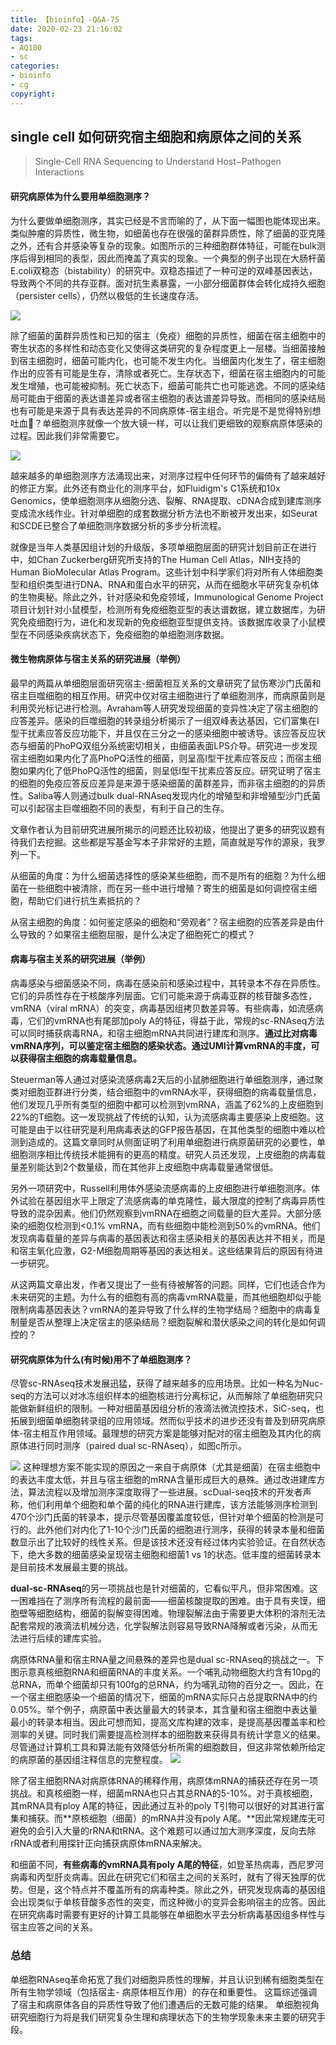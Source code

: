```yaml
---
title: 【bioinfo】-Q&A-75
date: 2020-02-23 21:16:02
tags:
- AQ100
- sc
categories:
- bioinfo
- cg
copyright:
---
```

## single cell 如何研究宿主细胞和病原体之间的关系
>Single-Cell RNA Sequencing to Understand Host−Pathogen Interactions

#### 研究病原体为什么要用单细胞测序？
为什么要做单细胞测序，其实已经是不言而喻的了，从下面一幅图也能体现出来。类似肿瘤的异质性，微生物，如细菌也存在很强的菌群异质性，除了细菌的亚克隆之外，还有合并感染等复杂的现象。如图所示的三种细胞群体特征，可能在bulk测序后得到相同的表型，因此而掩盖了真实的现象。一个典型的例子出现在大肠杆菌E.coli双稳态（bistability）的研究中。双稳态描述了一种可逆的双峰基因表达，导致两个不同的共存亚群。面对抗生素暴露，一小部分细菌群体会转化成持久细胞（persister cells），仍然以极低的生长速度存活。

![](1.webp)

除了细菌的菌群异质性和已知的宿主（免疫）细胞的异质性，细菌在宿主细胞中的寄生状态的多样性和动态变化又使得这类研究的复杂程度更上一层楼。当细菌接触到宿主细胞时，细菌可能内化，也可能不发生内化。当细菌内化发生了，宿主细胞作出的应答有可能是生存，清除或者死亡。生存状态下，细菌在宿主细胞内的可能发生增殖，也可能被抑制。死亡状态下，细菌可能共亡也可能逃逸。不同的感染结局可能由于细菌的表达谱差异或者宿主细胞的表达谱差异导致。而相同的感染结局也有可能是来源于具有表达差异的不同病原体-宿主组合。听完是不是觉得特别想吐血🤮？单细胞测序就像一个放大镜一样，可以让我们更细致的观察病原体感染的过程。因此我们非常需要它。

![](2.webp)

越来越多的单细胞测序方法涌现出来，对测序过程中任何环节的偏倚有了越来越好的修正方案。此外还有商业化的测序平台，如Fluidigm's C1系统和10x Genomics，使单细胞测序从细胞分选、裂解、RNA提取、cDNA合成到建库测序变成流水线作业。针对单细胞的成套数据分析方法也不断被开发出来，如Seurat和SCDE已整合了单细胞测序数据分析的多步分析流程。

就像是当年人类基因组计划的升级版，多项单细胞层面的研究计划目前正在进行中，如Chan Zuckerberg研究所支持的The Human Cell Atlas，NIH支持的Human BioMolecular Atlas Program。这些计划中科学家们将对所有人体细胞类型和组织类型进行DNA、RNA和蛋白水平的研究，从而在细胞水平研究复杂机体的生物奥秘。除此之外，针对感染和免疫领域，Immunological Genome Project项目计划针对小鼠模型，检测所有免疫细胞亚型的表达谱数据，建立数据库，为研究免疫细胞行为，进化和发现新的免疫细胞亚型提供支持。该数据库收录了小鼠模型在不同感染疾病状态下，免疫细胞的单细胞测序数据。

#### 微生物病原体与宿主关系的研究进展（举例）
最早的两篇从单细胞层面研究宿主-细菌相互关系的文章研究了鼠伤寒沙门氏菌和宿主巨噬细胞的相互作用。研究中仅对宿主细胞进行了单细胞测序，而病原菌则是利用荧光标记进行检测。Avraham等人研究发现细菌的变异性决定了宿主细胞的应答差异。感染的巨噬细胞的转录组分析揭示了一组双峰表达基因，它们富集在I型干扰素应答反应功能下，并且仅在三分之一的感染细胞中被诱导。该应答反应状态与细菌的PhoPQ双组分系统密切相关，由细菌表面LPS介导。研究进一步发现宿主细胞如果内化了高PhoPQ活性的细菌，则呈高I型干扰素应答反应；而宿主细胞如果内化了低PhoPQ活性的细菌，则呈低I型干扰素应答反应。研究证明了宿主的细胞的免疫应答反应差异是来源于感染细菌的菌群差异，而非宿主细胞的的异质性。Saliba等人则通过bulk dual-RNAseq发现内化的增殖型和非增殖型沙门氏菌可以引起宿主巨噬细胞不同的表型，有利于自己的生存。

文章作者认为目前研究进展所揭示的问题还比较初级，他提出了更多的研究议题有待我们去挖掘。这些都是写基金写本子非常好的主题，简直就是写作的源泉，我罗列一下。

从细菌的角度：为什么细菌选择性的感染某些细胞，而不是所有的细胞？为什么细菌在一些细胞中被清除，而在另一些中进行增殖？寄生的细菌是如何调控宿主细胞，帮助它们进行抗生素抵抗的？

从宿主细胞的角度：如何鉴定感染的细胞和“旁观者”？宿主细胞的应答差异是由什么导致的？如果宿主细胞屈服，是什么决定了细胞死亡的模式？

#### 病毒与宿主关系的研究进展（举例）
病毒感染与细菌感染不同，病毒在感染前和感染过程中，其转录本不存在异质性。它们的异质性存在于核酸序列层面。它们可能来源于病毒亚群的核苷酸多态性，vmRNA（viral mRNA）的突变，病毒基因组拷贝数差异等。有些病毒，如流感病毒，它们的vmRNA也有尾部加poly A的特征，得益于此，常规的sc-RNAseq方法可以同时捕获病毒RNA，和宿主细胞mRNA共同进行建库和测序。**通过比对病毒vmRNA序列，可以鉴定宿主细胞的感染状态。通过UMI计算vmRNA的丰度，可以获得宿主细胞的病毒载量信息。**

Steuerman等人通过对感染流感病毒2天后的小鼠肺细胞进行单细胞测序，通过聚类对细胞亚群进行分类，结合细胞中的vmRNA水平，获得细胞的病毒载量信息，他们发现几乎所有类型的细胞中都可以检测到vmRNA，涵盖了62%的上皮细胞到22%的T细胞。这一发现挑战了传统的认知，认为流感病毒主要感染上皮细胞。这可能是由于以往研究是利用病毒表达的GFP报告基因，在其他类型的细胞中难以检测到造成的。这篇文章同时从侧面证明了利用单细胞进行病原菌研究的必要性，单细胞测序相比传统技术能拥有的更高的精度。研究人员还发现，上皮细胞的病毒载量差别能达到2个数量级，而在其他非上皮细胞中病毒载量通常很低。

另外一项研究中，Russell利用体外感染流感病毒的上皮细胞进行单细胞测序。体外试验在基因组水平上限定了流感病毒的单克隆性，最大限度的控制了病毒异质性导致的混杂因素。他们仍然观察到vmRNA在细胞之间载量的巨大差异。大部分感染的细胞仅检测到<0.1% vmRNA，而有些细胞中能检测到50%的vmRNA。他们发现病毒载量的差异与病毒的基因表达和宿主感染相关的基因表达并不相关，而是和宿主氧化应激，G2-M细胞周期等基因的表达相关。这些结果背后的原因有待进一步研究。

从这两篇文章出发，作者又提出了一些有待被解答的问题。同样，它们也适合作为未来研究的主题。为什么有的细胞有高的病毒vmRNA载量，而其他细胞却似乎能限制病毒基因表达？vmRNA的差异导致了什么样的生物学结局？细胞中的病毒复制量是否从整理上决定宿主的感染结局？细胞裂解和潜伏感染之间的转化是如何调控的？

#### 研究病原体为什么(有时候)用不了单细胞测序？
尽管sc-RNAseq技术发展迅猛，获得了越来越多的应用场景。比如一种名为Nuc-seq的方法可以对冰冻组织样本的细胞核进行分离标记，从而解除了单细胞研究只能做新鲜组织的限制。一种对细菌基因组分析的液滴法微流控技术，SiC-seq，也拓展到细菌单细胞转录组的应用领域。然而似乎技术的进步还没有普及到研究病原体-宿主相互作用领域。最理想的研究方案是能够对配对的宿主细胞及其内化的病原体进行同时测序（paired dual sc-RNAseq），如图c所示。

![](3.webp)
这种理想方案不能实现的原因之一来自于病原体（尤其是细菌）在宿主细胞中的表达丰度太低，并且与宿主细胞的mRNA含量形成巨大的悬殊。通过改进建库方法，算法流程以及增加测序深度取得了一些进展。scDual-seq技术的开发者声称，他们利用单个细胞和单个菌的纯化的RNA进行建库，该方法能够测序检测到470个沙门氏菌的转录本，提示尽管基因覆盖度较低，但针对单个细菌的检测是可行的。此外他们对内化了1-10个沙门氏菌的细胞进行测序，获得的转录本量和细菌数显示出了比较好的线性关系。但是该技术还没有经过体内实验验证。在自然状态下，绝大多数的细菌感染呈现宿主细胞和细菌1 vs 1的状态。低丰度的细菌转录本是目前技术发展最主要的挑战。

**dual-sc-RNAseq**的另一项挑战也是针对细菌的，它看似平凡，但非常困难。这一困难挡在了测序所有流程的最前面——细菌核酸提取的困难。由于具有夹馍，细胞壁等细胞结构，细菌的裂解变得困难。物理裂解法由于需要更大体积的溶剂无法配套常规的液滴法机械分选，化学裂解法则容易导致RNA降解或者污染，从而无法进行后续的建库实验。

病原体RNA量和宿主RNA量之间悬殊的差异也是dual sc-RNAseq的挑战之一。下图示意真核细胞RNA和细菌RNA的丰度关系。一个哺乳动物细胞大约含有10pg的总RNA，而单个细菌却只有100fg的总RNA，约为哺乳动物的百分之一。因此，在一个宿主细胞感染一个细菌的情况下，细菌的mRNA实际只占总提取RNA中的约0.05%。举个例子，病原菌中表达量最大的转录本，其含量和宿主细胞中表达量最小的转录本相当。因此可想而知，提高文库构建的效率，是提高基因覆盖率和检测率的关键。同时我们需要提高检测样本的细胞数来获得具有统计学意义的结果。尽管通过计算机工具和算法能有效降低分析所需的细胞数目，但这非常依赖所给定的病原菌的基因组注释信息的完整程度。
![](4.webp)

除了宿主细胞RNA对病原体RNA的稀释作用，病原体mRNA的捕获还存在另一项挑战。和真核细胞一样，细菌mRNA也只占其总RNA的5-10%。对于真核细胞，其mRNA具有ploy A尾的特征，因此通过互补的poly T引物可以很好的对其进行富集和捕获。而**原核细胞（细菌）的mRNA并没有poly A尾。**因此常规建库无可避免的会引入大量的rRNA和tRNA。这个难题可以通过加大测序深度，反向去除rRNA或者利用探针正向捕获病原体mRNA来解决。

和细菌不同，**有些病毒的vmRNA具有poly A尾的特征**，如登革热病毒，西尼罗河病毒和丙型肝炎病毒。因此在研究它们和宿主之间的关系时，就有了得天独厚的优势。但是，这个特点并不覆盖所有的病毒种类。除此之外，研究发现病毒的基因组会出现类似于单核苷酸多态性的突变，而这种微小的变异会影响宿主的应答。因此在研究病毒时需要有更好的计算工具能够在单细胞水平去分析病毒基因组多样性与宿主应答之间的关系。

### 总结
单细胞RNAseq革命拓宽了我们对细胞异质性的理解，并且认识到稀有细胞类型在所有生物学领域（包括宿主- 病原体相互作用）的存在和重要性。 这篇综述强调了宿主和病原体各自的异质性导致了他们遭遇后的无数可能的结果。 单细胞视角研究细胞行为将是我们研究复杂生理和病理状态下的生物学现象未来主要的研究手段。
